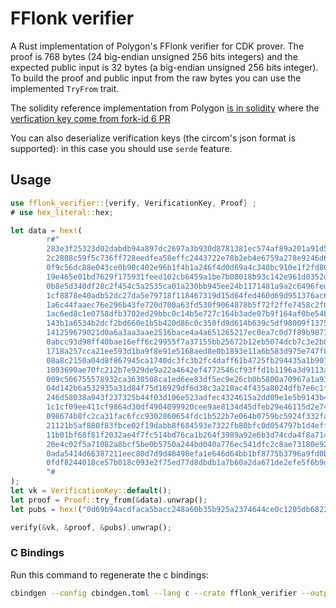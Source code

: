 # FFlonk verifier

A Rust implementation of Polygon's FFlonk verifier for CDK prover. The proof is 768 bytes (24 big-endian
unsigned 256 bits integers) and the expected public input is 32 bytes (a big-endian unsigned 256 bits integer).
To build the proof and public input from the raw bytes you can use the implemented `TryFrom` trait.

The solidity reference implementation from Polygon
[is in solidity](https://github.com/0xPolygon/cdk-validium-contracts/blob/cecd53e0b1e39cd9df1a79215eedbbb636b4e0a7/contracts/verifiers/FflonkVerifier.sol)
where the [verfication key come from fork-id 6 PR](https://github.com/0xPolygon/cdk-validium-contracts/compare/v0.0.1...v0.0.2#diff-464c9f4dd9c1b875ceb2aace2024dd3ef9dfea0d4b30e9ef8cf9ca3c743671f2R51)

You can also deserialize verification keys (the circom's json format is supported): in this case you should
use `serde` feature.

## Usage

```rust
use fflonk_verifier::{verify, VerificationKey, Proof} ;
# use hex_literal::hex;

let data = hex!(
        r#"
        283e3f25323d02dabdb94a897dc2697a3b930d8781381ec574af89a201a91d5a
        2c2808c59f5c736ff728eedfea58effc2443722e78b2eb4e6759a278e9246d60
        0f9c56dc88e043ce0b90c402e96b1f4b1a246f4d0d69a4c340bc910e1f2fd805
        19e465e01bd7629f175931feed102cb6459a1be7b08018b93c142e961d0352d8
        0b8e5d340df28c2f454c5a2535ca01a230bb945ee24b1171481a9a2c6496fed6
        1cf8878e40adb52dc27da5e79718f118467319d15d64fed460d69d951376ac63
        1a6c44faaec76e296b43fe720d700a63fd530f9064878b5f72f2ffe7458c2f03
        1ac6ed8c1e0758dfb3702ed29bbc0c14b5e727c164b3ade07b9f164af0be54b0
        143b1a6534b2dcf2bd660e1b5b420d86c0c350fd9d614b639c5df98009f1375e
        141259679021d0a6a3aa3aae2516bace4a4a651265217ec0ea7c0d7f89b98710
        0abcc93d98ff40bae16eff6c29955f7a37155bb25672b12eb5074dcb7c3e2b00
        1718a257cca21ee593d1ba9f8e91e5168aed8e0b1893e11a6b583d975e747f80
        08a8c2150a04d8f867945ca1740dc3fc3b2fc4daff61b4725fb294435a1b9010
        1803690ae70fc212b7e929de9a22a4642ef4772546cf93ffd1b1196a3d9113a3
        009c506755578932ca3630508ca1ed6ee83df5ec9e26cb0b5800a70967a1a93a
        04d142b6a532935a31d84f75d16929df6d38c3a210ac4f435a8024dfb7e6c1f3
        246d58038a943f237325b44f03d106e523adfec4324615a2dd09e1e5b9143b41
        1c1cf09ee411cf9864d30df4904099920cee9ae8134d45dfeb29e46115d2e740
        098674b8fc2ca31fac6fcc9302860654fdc1b522b7e064b0759bc5924f332fa9
        21121b5af880f83fbce02f19dabb8f684593e7322fb80bfc0d054797b1d4eff4
        11b01bf68f81f2032ae4f7fc514bd76ca1b264f3989a92e6b3d74cda4f8a7149
        20e4c02f5a71082a8bcf5be0b5750a244bd040a776ec541dfc2c8ae73180e924
        0ada5414d66387211eec80d7d9d48498efa1e646d64bb1bf8775b3796a9fd0bf
        0fdf8244018ce57b018c093e2f75ed77d8dbdb1a7b60a2da671de2efe5f6b9d7
        "#
);
let vk = VerificationKey::default();
let proof = Proof::try_from(&data).unwrap();
let pubs = hex!("0d69b94acdfaca5bacc248a60b35b925a2374644ce0c1205db68228c8921d9d9").into();

verify(&vk, &proof, &pubs).unwrap();
```
### C Bindings
Run this command to regenerate the c bindings:
```bash
cbindgen --config cbindgen.toml --lang c --crate fflonk_verifier --output fflonk.h
```